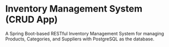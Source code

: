 # Inventory Management System (CRUD App)

A Spring Boot-based RESTful Inventory Management System for managing Products, Categories, and Suppliers with PostgreSQL as the database.
